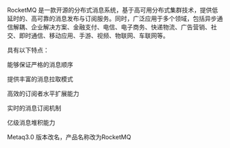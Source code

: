 RocketMQ 是一款开源的分布式消息系统，基于高可用分布式集群技术，提供低延时的、高可靠的消息发布与订阅服务。同时，广泛应用于多个领域，包括异步通信解耦、企业解决方案、金融支付、电信、电子商务、快递物流、广告营销、社交、即时通信、移动应用、手游、视频、物联网、车联网等。

具有以下特点：

能够保证严格的消息顺序

提供丰富的消息拉取模式

高效的订阅者水平扩展能力

实时的消息订阅机制

亿级消息堆积能力

Metaq3.0 版本改名，产品名称改为RocketMQ